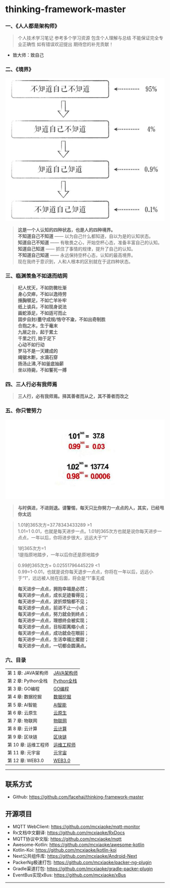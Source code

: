 # thinking-framework-master

### 一、《人人都是架构师》
> 个人技术学习笔记 参考多个学习资源 包含个人理解与总结 不能保证完全专业正确性 如有错误欢迎提出 期待您的补充贡献！
- 致大师：致自己

### 二、《境界》
![img.png](screenshot/20220111213123.png)

> **这是一个人认知的四种状态，也是人的四种境界。**<br>
> **不知道自己不知道** —— 以为自己什么都知道，自以为是的认知状态。<br>
> **知道自己不知道** —— 有敬畏之心，开始空杯心态，准备丰富自己的认知。<br>
> **知道自己知道** —— 抓住了事情的规律，提升了自己的认知。<br>
> **不知道自己知道** —— 永远保持空杯心态，认知的最高境界。<br>
现在我终于意识到，人和人根本的区别就在于这四种状态。

### 三、临渊羡鱼不如退而结网
> **杞人忧天，不如防微杜渐** <br>
**身心交瘁，不如以逸待劳** <br>
**捶胸顿足，不如亡羊补牢** <br>
**纸上谈兵，不如现身说法** <br>
**画蛇添足，不如适可而止** <br>
**固步自封/墨守成规/恪守不渝，不如出奇制胜** <br>
**合抱之木，生于毫末** <br>
**九层之台，起于累土** <br>
**千里之行, 始于足下** <br>
**心动不如行动** <br>
**罗马不是一天建成的** <br>
**绳锯木断，水滴石穿** <br>
**扬汤止沸,不如釜底抽薪** <br>
**坐以待毙，不如誓死一搏** <br>

### 四、三人行必有我师焉
> **三人行，必有我师焉。择其善者而从之，其不善者而改之**

### 五、你只管努力
![img_1.png](screenshot/20220121312.png)
> **与时俱进，不进则退。请警惕，每天只比你努力一点点的人，其实，已经甩你太远**

> 1.01的365次方=37.78343433289 >1 <br>
> 1.01=1 0.01，也就是每天进步一点。1.01的365次方也就是说你每天进步一点点，一年以后，你将进步很大，远远大于“1”

> 1的365次方=1 <br>
> 1是指原地踏步，一年以后你还是原地踏步 <br>

> 0.99的365次方= 0.02551796445229 <1 <br>
> 0.99=1-0.01，也就是说你每天退步一点点，你将在一年以后，远远小于“1”，远远被人抛在后面，将会是“1”事无成 <br>

>**每天进步一点点，拥抱幸福是必然；**<br>
**每天进步一点点，成长足迹看得见；**<br>
**每天进步一点点，波折烦恼都不见；**<br>
**每天进步一点点，前进不止一小点；**<br>
**每天进步一点点，努力就会到终点；**<br>
**每天进步一点点，理想终会被实现；**<br>
**每天进步一点点，目标距离缩小点；**<br>
**每天进步一点点，成功就会在眼前；**<br>
**每天进步一点点，生活幸福比蜜甜；**<br>
**每天进步一点点，一切都会圆满点。**<br>


### 六、目录
<table>
  <tr>
    <td>第 1 章: JAVA架构师</td>
    <td><a href="#">JAVA架构师</a></td>
  </tr>
  <tr>
    <td>第 2 章: Python全栈</td>
    <td><a href="#">Python全栈</a></td>
  </tr>
  <tr>
    <td>第 3 章: GO编程</td>
    <td><a href="#">GO编程</a></td>
  </tr>
  <tr>
    <td>第 4 章: 数据挖掘</td>
    <td><a href="#">数据挖掘</a></td>
  </tr>
  <tr>
    <td>第 5 章: AI智能</td>
    <td><a href="#">AI智能</a></td>
  </tr>
  <tr>
    <td>第 6 章: 云原生</td>
    <td><a href="#">云原生</a></td>
  </tr>
  <tr>
    <td>第 7 章: 物联网</td>
    <td><a href="#">物联网</a></td>
  </tr>
  <tr>
    <td>第 8 章: 云计算</td>
    <td><a href="#">云计算</a></td>
  </tr>
  <tr>
    <td>第 9 章: 区块链</td>
    <td><a href="#">区块链</a></td>
  </tr>
  <tr>
    <td>第 10 章: 运维工程师</td>
    <td><a href="#">运维工程师</a></td>
  </tr>

  <tr>
    <td>第 11 章: 元宇宙</td>
    <td><a href="#">元宇宙</a></td>
  </tr>
  <tr>
    <td>第 12 章: WEB3.0</td>
    <td><a href="#">WEB3.0</a></td>
  </tr>
</table>


------

## 联系方式

* Github: <https://github.com/facehai/thinking-framework-master>

## 开源项目

* MQTT WebClient: <https://github.com/mcxiaoke/mqtt-monitor>
* Rx文档中文翻译: <https://github.com/mcxiaoke/RxDocs>
* MQTT协议中文版: <https://github.com/mcxiaoke/mqtt>
* Awesome-Kotlin: <https://github.com/mcxiaoke/awesome-kotlin>
* Kotlin-Koi: <https://github.com/mcxiaoke/kotlin-koi>
* Next公共组件库: <https://github.com/mcxiaoke/Android-Next>
* PackerNg极速打包: <https://github.com/mcxiaoke/packer-ng-plugin>
* Gradle渠道打包: <https://github.com/mcxiaoke/gradle-packer-plugin>
* EventBus实现xBus: <https://github.com/mcxiaoke/xBus>

------